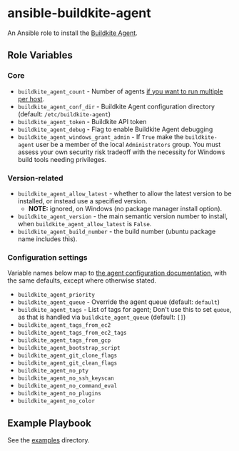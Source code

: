 # ansible-buildkite-agent

An Ansible role to install the [Buildkite Agent](https://buildkite.com/docs/agent/v3).

## Role Variables

### Core

- `buildkite_agent_count` - Number of agents [if you want to run multiple per host](https://buildkite.com/docs/agent/v3/ubuntu#running-multiple-agents).
- `buildkite_agent_conf_dir` - Buildkite Agent configuration directory (default: `/etc/buildkite-agent`)
- `buildkite_agent_token` - Buildkite API token
- `buildkite_agent_debug` - Flag to enable Buildkite Agent debugging
- `buildkite_agent_windows_grant_admin` - If `True` make the `buildkite-agent` user be a member of the local `Administrators` group. You must assess your own security risk tradeoff with the necessity for Windows build tools needing privileges.

### Version-related

- `buildkite_agent_allow_latest` - whether to allow the latest version to be installed, or instead use a specified version.
  - **NOTE:** ignored, on Windows (no package manager install option).
- `buildkite_agent_version` - the main semantic version number to install, when `buildkite_agent_allow_latest` is `False`.
- `buildkite_agent_build_number` - the build number (ubuntu package name includes this).

### Configuration settings

Variable names below map to [the agent configuration documentation](https://buildkite.com/docs/agent/v3/configuration#configuration-settings), with the same defaults, except where otherwise stated.

- `buildkite_agent_priority`
- `buildkite_agent_queue` - Override the agent queue (default: `default`)
- `buildkite_agent_tags` - List of tags for agent; Don't use this to set `queue`, as that is handled via `buildkite_agent_queue` (default: `[]`)
- `buildkite_agent_tags_from_ec2`
- `buildkite_agent_tags_from_ec2_tags`
- `buildkite_agent_tags_from_gcp`
- `buildkite_agent_bootstrap_script`
- `buildkite_agent_git_clone_flags`
- `buildkite_agent_git_clean_flags`
- `buildkite_agent_no_pty`
- `buildkite_agent_no_ssh_keyscan`
- `buildkite_agent_no_command_eval`
- `buildkite_agent_no_plugins`
- `buildkite_agent_no_color`

## Example Playbook

See the [examples](./examples/) directory.
